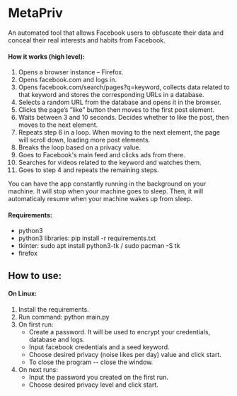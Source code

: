 # MetaPriv
An automated tool that allows Facebook users to obfuscate their data and conceal their real interests and habits from Facebook.

#### How it works (high level):
1. Opens a browser instance – Firefox.
2. Opens facebook.com and logs in.
3. Opens facebook.com/search/pages?q=keyword, collects data related to that keyword and stores the corresponding URLs in a database.
4. Selects a random URL from the database and opens it in the browser.
5. Clicks the page’s ”like” button then moves to the first post element.
6. Waits between 3 and 10 seconds. Decides whether to like the post, then moves to the next element.
7. Repeats step 6 in a loop. When moving to the next element, the page will scroll down, loading more post elements.
8. Breaks the loop based on a privacy value.
9. Goes to Facebook's main feed and clicks ads from there.
10. Searches for videos related to the keyword and watches them.
11. Goes to step 4 and repeats the remaining steps.

You can have the app constantly running in the background on your machine. It will stop when your machine goes to sleep. Then, it will automaticaly resume when your machine wakes up from sleep.

#### Requirements:
- python3
- python3 libraries: pip install -r requirements.txt
- tkinter: sudo apt install python3-tk / sudo pacman -S tk
- firefox

## How to use:
#### On Linux:
1. Install the requirements.
2. Run command: python main.py
3. On first run: 
	- Create a password. It will be used to encrypt your credentials, database and logs.
	- Input facebook credentials and a seed keyword.
	- Choose desired privacy (noise likes per day) value and click start.
	- To close the program -- close the window.
4. On next runs:
	- Input the password you created on the first run.
	- Choose desired privacy level and click start.
